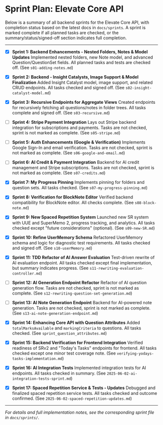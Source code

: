 # Sprint Plan: Elevate Core API

Below is a summary of all backend sprints for the Elevate Core API, with completion status based on the latest docs in `docs/sprints`. A sprint is marked complete if all planned tasks are checked, or the summary/status/signed-off section indicates full completion.

---

- [x] **Sprint 1: Backend Enhancements - Nested Folders, Notes & Model Updates**
    Implemented nested folders, new Note model, and advanced Question/QuestionSet fields. All planned tasks and tests are checked off. (See `s01-adding-notes.md`)

- [x] **Sprint 2: Backend - Insight Catalysts, Image Support & Model Finalization**
    Added Insight Catalyst model, image support, and related CRUD endpoints. All tasks checked and signed off. (See `s02-insight-catalyst-model.md`)

- [x] **Sprint 3: Recursive Endpoints for Aggregate Views**
    Created endpoints for recursively fetching all questions/notes in folder trees. All tasks complete and signed off. (See `s03-recursive.md`)

- [ ] **Sprint 4: Stripe Payment Integration**
    Lays out Stripe backend integration for subscriptions and payments. Tasks are not checked, sprint is not marked as complete. (See `s05-stripe.md`)

- [ ] **Sprint 5: Auth Enhancements (Google & Verification)**
    Implements Google Sign-In and email verification. Tasks are not checked, sprint is not marked as complete. (See `s06-google-and-email.md`)

- [ ] **Sprint 6: AI Credit & Payment Integration**
    Backend for AI credit management and Stripe subscriptions. Tasks are not checked, sprint is not marked as complete. (See `s07-credits.md`)

- [x] **Sprint 7: My Progress Pinning**
    Implements pinning for folders and question sets. All tasks checked. (See `s07-my-progress-pinning.md`)

- [x] **Sprint 8: Verification for BlockNote Editor**
    Verified backend compatibility for BlockNote editor. All checks complete. (See `s08-block-note.md`)

- [x] **Sprint 9: New Spaced Repetition System**
    Launched new SR system with UUE and SuperMemo 2, progress tracking, and analytics. All tasks checked except "future considerations" (optional). (See `s09-new-SR.md`)

- [x] **Sprint 10: Refine UserMemory Schema**
    Refactored UserMemory schema and logic for diagnostic test requirements. All tasks checked and signed off. (See `s10-userMemory.md`)

- [x] **Sprint 11: TDD Refactor of AI Answer Evaluation**
    Test-driven rewrite of AI evaluation endpoint. All tasks checked except final implementation, but summary indicates progress. (See `s11-rewriting-evaluation-controller.md`)

- [ ] **Sprint 12: AI Generation Endpoint Refactor**
    Refactor of AI question generation flow. Tasks are not checked, sprint is not marked as complete. (See `s12-rewriting-question-set-generation.md`)

- [ ] **Sprint 13: AI Note Generation Endpoint**
    Backend for AI-powered note generation. Tasks are not checked, sprint is not marked as complete. (See `s13-ai-note-generation-endpoint.md`)

- [x] **Sprint 14: Enhancing Core API with Question Attributes**
    Added `totalMarksAvailable` and `markingCriteria` to questions. All tasks checked. (See `sprint_question_attributes.md`)

- [x] **Sprint 15: Backend Verification for Frontend Integration**
    Verified readiness of SRv2 and "Today's Tasks" endpoints for frontend. All tasks checked except one minor test coverage note. (See `verifying-yodays-tasks-implementation.md`)

- [x] **Sprint 16: AI Integration Tests**
    Implemented integration tests for AI endpoints. All tasks checked in summary. (See `2025-06-02-ai-integration-tests-sprint.md`)

- [x] **Sprint 17: Spaced Repetition Service & Tests - Updates**
    Debugged and finalized spaced repetition service tests. All tasks checked and outcome confirmed. (See `2025-06-02-spaced-repetition-updates.md`)

---

*For details and full implementation notes, see the corresponding sprint file in `docs/sprints/`.*